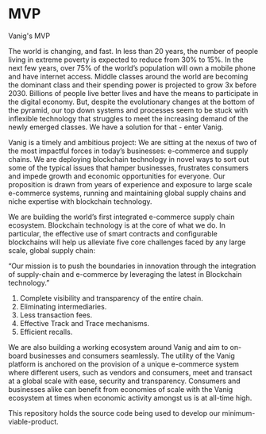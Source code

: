 # MVP
Vanig's MVP

The world is changing, and fast. In less than 20 years, the number of people living in
extreme poverty is expected to reduce from 30% to 15%. In the next few years, over 75%
of the world’s population will own a mobile phone and have internet access. Middle classes
around the world are becoming the dominant class and their spending power is projected to
grow 3x before 2030. Billions of people live better lives and have the means to participate in
the digital economy. But, despite the evolutionary changes at the bottom of the pyramid, our
top down systems and processes seem to be stuck with inflexible technology that struggles
to meet the increasing demand of the newly emerged classes. We have a solution for that -
enter Vanig.

Vanig is a timely and ambitious project: We are sitting at the nexus of two of the most
impactful forces in today’s businesses: e-commerce and supply chains. We are deploying
blockchain technology in novel ways to sort out some of the typical issues that hamper
businesses, frustrates consumers and impede growth and economic opportunities for
everyone. Our proposition is drawn from years of experience and exposure to large scale
e-commerce systems, running and maintaining global supply chains and niche expertise
with blockchain technology.

We are building the world’s first integrated e-commerce supply chain ecosystem. Blockchain
technology is at the core of what we do. In particular, the effective use of smart contracts
and configurable blockchains will help us alleviate five core challenges faced by any large
scale, global supply chain:

“Our mission is to push the boundaries in innovation through the integration
of supply-chain and e-commerce by leveraging the latest in Blockchain
technology.”

1. Complete visibility and transparency of the entire chain.
2. Eliminating intermediaries.
3. Less transaction fees.
4. Effective Track and Trace mechanisms.
5. Efficient recalls.

We are also building a working ecosystem around Vanig and aim to on-board businesses
and consumers seamlessly. The utility of the Vanig platform is anchored on the provision
of a unique e-commerce system where different users, such as vendors and consumers,
meet and transact at a global scale with ease, security and transparency. Consumers and
businesses alike can benefit from economies of scale with the Vanig ecosystem at times
when economic activity amongst us is at all-time high.

This repository holds the source code being used to develop our minimum-viable-product.
